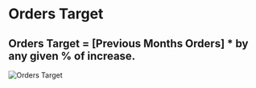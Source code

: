 # Orders Target 


## Orders Target = [Previous Months Orders] * by any given % of increase. 

![Orders Target](https://github.com/marialyk77/PowerBI_Code_Diary/assets/139682076/4d93b131-3817-46fe-a835-d79ea325792c)

